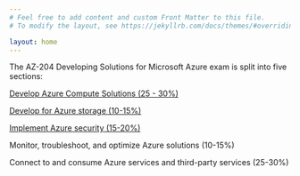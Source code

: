 ```yaml
---
# Feel free to add content and custom Front Matter to this file.
# To modify the layout, see https://jekyllrb.com/docs/themes/#overriding-theme-defaults

layout: home
---
```


The AZ-204 Developing Solutions for Microsoft Azure exam is split into five sections:

[Develop Azure Compute Solutions (25 - 30%)](/jekyll-az204-study/develop-azure-compute-solutions/)

[Develop for Azure storage (10-15%)](/jekyll-az204-study/develop-azure-storage/)

[Implement Azure security (15-20%)](/jekyll-az204-study/azure-security/)

Monitor, troubleshoot, and optimize Azure solutions (10-15%)

Connect to and consume Azure services and third-party services (25-30%)

